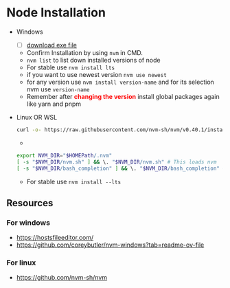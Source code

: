 # Node Installation

- Windows
    - [ ] [download exe file](https://coreybutler/nvm-windows/releases/download/1.1.12/nvm-setup.exe)
    - Confirm Installation by using `nvm` in CMD.
    - `nvm list` to list down installed versions of node
    - For stable use `nvm install lts`
    - if you want to use newest version `nvm use newest`
    - for any version use `nvm install version-name` and for its selection nvm use `version-name`
    -  Remember after <span style="color: red;">**changing the version**</span> install global packages again like yarn and pnpm

- Linux OR WSL
    ```bash
    curl -o- https://raw.githubusercontent.com/nvm-sh/nvm/v0.40.1/install.sh | bash
    ```
    -
    ```bash
    export NVM_DIR="$HOMEPath/.nvm"
    [ -s "$NVM_DIR/nvm.sh" ] && \. "$NVM_DIR/nvm.sh" # This loads nvm
    [ -s "$NVM_DIR/bash_completion" ] && \. "$NVM_DIR/bash_completion" # This loads nvm bash_completion
    ```
    - For stable use `nvm install --lts`
## Resources

### For windows
- https://hostsfileeditor.com/
- https://github.com/coreybutler/nvm-windows?tab=readme-ov-file

### For linux
- https://github.com/nvm-sh/nvm